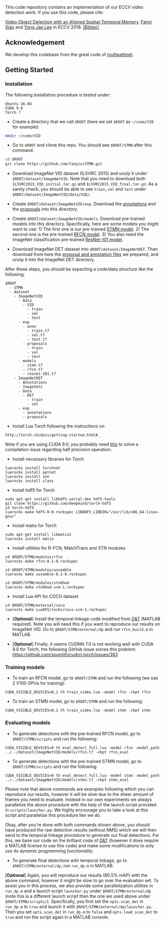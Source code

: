 
This code repository contains an implementation of our ECCV video detection work. If you use this code, please cite:

[Video Object Detection with an Aligned Spatial-Temporal Memory](http://fanyix.cs.ucdavis.edu/project/stmn/project.html), [Fanyi Xiao](http://fanyix.cs.ucdavis.edu/) and [Yong Jae Lee](http://web.cs.ucdavis.edu/~yjlee/) in ECCV 2018. [\[Bibtex\]](http://fanyix.cs.ucdavis.edu/project/stmn/bib.txt)

## Acknowledgement
We develop this codebase from the great code of [multipathnet](https://github.com/facebookresearch/multipathnet). 

## Getting Started
### Installation
The following installation procedure is tested under:
```
Ubuntu 16.04
CUDA 9.0
Torch 7
```

- Create a directory that we call ```$ROOT``` (here we set ```$ROOT``` as ```~/code/VID``` for example):
```bash
mkdir ~/code/VID
```

- Go to ```$ROOT``` and clone this repo. You should see ```$ROOT/STMN``` after this command. 
```bash
cd $ROOT
git clone https://github.com/fanyix/STMN.git
```

- Download ImageNet VID dataset (ILSVRC 2015) and unzip it under ```$ROOT/dataset/ImageNetVID```. Note that you need to download both ```ILSVRC2015_VID_initial.tar.gz``` and ```ILSVRC2015_VID_final.tar.gz```. As a sanity check, you should be able to see ```train```, ```val``` and ```test``` under ```$ROOT/dataset/ImageNetVID/Data/VID/```. 

- Create ```$ROOT/dataset/ImageNetVID/exp```. Download the [annotations](https://drive.google.com/open?id=1GiNRfhrm8lvD66AAnLf4XEfjWHpTkW1M) and the [proposals](https://drive.google.com/open?id=1hyQPeJZCkn9Dpt3SGNGXOmlux0M-EXHV) into this directory. 

- Create ```$ROOT/dataset/ImageNetVID/models```. Download pre-trained models into this directory. Specifically, here are some models you might want to use: 1) The first one is our pre-trained [STMN model](https://drive.google.com/open?id=1rUchPUSRrksDp4JRboj2h1z-GfG1zbDu). 2) The second one is the pre-trained [RFCN model](https://drive.google.com/open?id=14Cb39nOP9DA0dl6GxY2D_KzWLVnTTmbL). 3) You also need the ImageNet classification pre-trained [ResNet-101 model](https://drive.google.com/open?id=1za16fuJACTOXsg4e1-h54QpLRYmh1PgM). 

- Download ImageNet DET dataset into ```$ROOT/dataset/ImageNetDET```. Then download from here the [proposal and annotation files](https://drive.google.com/open?id=18HE16V_N2epuLrZ0j-yklyaO4mRURGzR) we prepared, and unzip it into the ImageNet DET directory. 

After these steps, you should be expecting a code/data structure like the following:

```
$ROOT
  - STMN
  - dataset
    - ImageNetVID
      - Data
        - VID
          - train
          - val
          - test
      - exp
        - anno
          - train.t7
          - val.t7
          - test.t7
        - proposals
          - train
          - val
          - test
      - models
        - stmn.t7
        - rfcn.t7
        - resnet-101.t7
    - ImageNetDET
      - Annotations
      - ImageSets
      - Data
        - DET
          - train
          - val
      - exp
        - annotations
        - proposals
```

- Install Lua Torch following the instructions on 
```
http://torch.ch/docs/getting-started.html#_
```
Note if you are using CUDA 9.0, you probably need [this](https://github.com/torch/cutorch/issues/797) to solve a compilation issue regarding half precision operation. 

- Install necessary libraries for Torch
```
luarocks install torchnet
luarocks install optnet
luarocks install inn
luarocks install class
```

- Install hdf5 for Torch
```
sudo apt-get install libhdf5-serial-dev hdf5-tools
git clone https://github.com/deepmind/torch-hdf5
cd torch-hdf5
luarocks make hdf5-0-0.rockspec LIBHDF5_LIBDIR="/usr/lib/x86_64-linux-gnu/"
```

- Install matio for Torch
```
sudo apt-get install libmatio2
luarocks install matio
```

- Install utilities for R-FCN, MatchTrans and STN modules

```
cd $ROOT/STMN/modules/rfcn
luarocks make rfcn-0.1-0.rockspec

cd $ROOT/STMN/modules/assemble
luarocks make assemble-0.1-0.rockspec

cd $ROOT/STMN/modules/stnbhwd
luarocks make stnbhwd-scm-1.rockspec
```

- Install Lua API for COCO dataset

```
cd $ROOT/STMN/external/coco
luarocks make LuaAPI/rocks/coco-scm-1.rockspec
```

- [**Optional**] Install the temporal linkage code modified from [D&T](https://github.com/feichtenhofer/Detect-Track) (MATLAB required). Note you will need this if you want to reproduce our results on ImageNet VID. Go to ```$ROOT/STMN/external/dp``` and run ```rfcn_build.m``` in MATLAB.


- [**Optional**] Finally, it seems CUDNN 7.0 is not working well with CUDA 9.0 for Torch, the following GitHub issue solves this problem: https://github.com/soumith/cudnn.torch/issues/383



### Training models

- To train an RFCN model, go to ```$ROOT/STMN``` and run the following (we use 2 V100 GPUs for training):
```
CUDA_VISIBLE_DEVICES=0,1 th train_video.lua -model rfcn -ckpt rfcn
```

- To train an STMN model, go to ```$ROOT/STMN``` and run the following:
```
CUDA_VISIBLE_DEVICES=0,1 th train_video.lua -model stmn -ckpt stmn
```

### Evaluating models

- To generate detections with the pre-trained RFCN model, go to ```$ROOT/STMN/scripts``` and run the following:
```
CUDA_VISIBLE_DEVICES=0 th eval_detect_full.lua -model rfcn -model_path ../../dataset/ImageNetVID/models/rfcn.t7 -ckpt rfcn_eval
```

- To generate detections with the pre-trained STMN model, go to ```$ROOT/STMN/scripts``` and run the following:
```
CUDA_VISIBLE_DEVICES=0 th eval_detect_full.lua -model stmn -model_path ../../dataset/ImageNetVID/models/stmn.t7 -ckpt stmn_eval
```

Please note that above commands are examples following which you can reproduce our results, however it will be slow due to the sheer amount of frames you need to evaluate. Instead in our own experiments we always parallelize the above procedure with the help of the launch script provided in ```scripts/launcher.py```. We highly encourage you to take a look at this script and parallelize this procedure like we do. 

Okay, after you're done with both commands shown above, you should have produced the raw detection results (without NMS) which we will then send to the temporal linkage procedure to generate our final detections. For this, we base our code on the brilliant code of [D&T](https://github.com/feichtenhofer/Detect-Track) (however it does require a MATLAB license to use this code) and make some modifications to <em>only use its dynamic programming functionality</em>. 

- To generate final detections with temporal linkage, go to ```$ROOT/STMN/external/dp```, run ```run_dp.m``` in MATLAB.  

[**Optional**] Again, you will reproduce our results (80.5% mAP) with the above command, however it might be slow to go over the evaluation set. To assist you in this process, we also provide some parallelization utilities in ```run_dp.m``` and a launch script ```launcher.py``` under ```$ROOT/STMN/external/dp``` (note this is a different launch script than the one we used above under ```$ROOT/STMN/scripts/```). Specifically, you first set the ```opts.scan_det``` in ```run_dp.m``` to ```true``` and launch it with ```$ROOT/STMN/external/dp/launcher.py```. Then you set ```opts.scan_det``` in ```run_dp.m``` to ```false``` and ```opts.load_scan_det``` to ```true``` and run the script again in a MATLAB console. 










